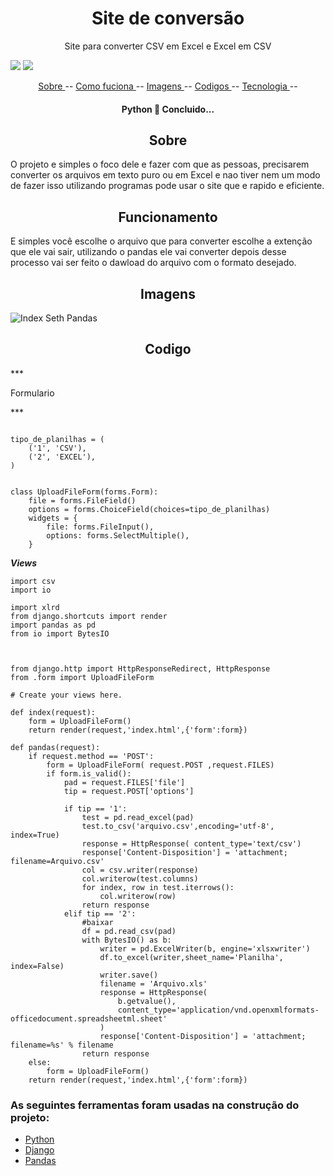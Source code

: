 <h1 align="center">Site de conversão</h1>
<p align='center'>Site para converter CSV em Excel e Excel em CSV</p>
<p aling="center"> <img src="https://img.shields.io/static/v1?label=Python&message=3.10&color=7159c1&style=for-the-badge&logo=ghost"/>
<img src="https://img.shields.io/static/v1?label=Pandas&message=1.5.2&color=7159c1&style=for-the-badge&logo=ghost"/> </p>

<p align="center">
 <a href="#Sobre">Sobre </a> --
 <a href="#Funcionamento">Como fuciona </a>  --
 <a href="#Imagens">Imagens </a>  --
 <a href="#Codigos">Codigos </a>  --
 <a href="#tecnologia">Tecnologia </a> --
</p>
<h4 align="center"> 
	 Python 🚀 Concluido...  
</h4>

<h2 align="center" id="Sobre">Sobre</h2>
<p> O projeto e simples o foco dele e fazer com que as pessoas, precisarem converter os arquivos em texto puro ou em Excel
e nao tiver nem um modo de fazer isso utilizando programas pode usar o site que e rapido e eficiente. </p>



<h2 align="center" id="#Funcionamento"> Funcionamento </h2>
<p> E simples você escolhe o arquivo que para converter escolhe a extenção que ele vai sair, utilizando o pandas ele vai converter
depois desse processo vai ser feito o dawload do arquivo com o formato desejado.

<h2 align="center" id="Imagens"> Imagens</h2>

![Index Seth Pandas](https://user-images.githubusercontent.com/30003984/203645191-1286c598-d474-4c87-aeec-8627141af6c2.png)


<h2 align="center" id="Codigos"> Codigo </h2>
*** <p>Formulario</p> ***

```from django import forms

tipo_de_planilhas = (
    ('1', 'CSV'),
    ('2', 'EXCEL'),
)


class UploadFileForm(forms.Form):
    file = forms.FileField()
    options = forms.ChoiceField(choices=tipo_de_planilhas)
    widgets = {
        file: forms.FileInput(),
        options: forms.SelectMultiple(),
    }
```

***<p>Views</p>***

```
import csv
import io

import xlrd
from django.shortcuts import render
import pandas as pd
from io import BytesIO



from django.http import HttpResponseRedirect, HttpResponse
from .form import UploadFileForm

# Create your views here.

def index(request):
    form = UploadFileForm()
    return render(request,'index.html',{'form':form})

def pandas(request):
    if request.method == 'POST':
        form = UploadFileForm( request.POST ,request.FILES)
        if form.is_valid():
            pad = request.FILES['file']
            tip = request.POST['options']

            if tip == '1':
                test = pd.read_excel(pad)
                test.to_csv('arquivo.csv',encoding='utf-8', index=True)
                response = HttpResponse( content_type='text/csv')
                response['Content-Disposition'] = 'attachment; filename=Arquivo.csv'
                col = csv.writer(response)
                col.writerow(test.columns)
                for index, row in test.iterrows():
                    col.writerow(row)
                return response
            elif tip == '2':
                #baixar
                df = pd.read_csv(pad)
                with BytesIO() as b:
                    writer = pd.ExcelWriter(b, engine='xlsxwriter')
                    df.to_excel(writer,sheet_name='Planilha', index=False)
                    writer.save()
                    filename = 'Arquivo.xls'
                    response = HttpResponse(
                        b.getvalue(),
                        content_type='application/vnd.openxmlformats-officedocument.spreadsheetml.sheet'
                    )
                    response['Content-Disposition'] = 'attachment; filename=%s' % filename
                return response
    else:
        form = UploadFileForm()
    return render(request,'index.html',{'form':form})

```

### As seguintes ferramentas foram usadas na construção do projeto:

- [Python](https://www.python.org/)
- [Django](https://www.djangoproject.com/)
- [Pandas](https://pandas.pydata.org/)
